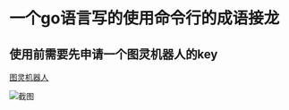 # 一个go语言写的使用命令行的成语接龙

## 使用前需要先申请一个图灵机器人的key
[图灵机器人](http://www.tuling123.com/)

![截图](http://p4strk66n.bkt.clouddn.com/jietu.png)
